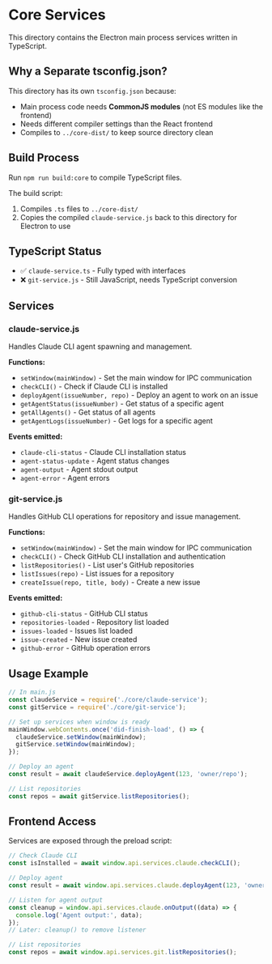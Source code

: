 # Core Services

This directory contains the Electron main process services written in TypeScript.

## Why a Separate tsconfig.json?

This directory has its own `tsconfig.json` because:
- Main process code needs **CommonJS modules** (not ES modules like the frontend)
- Needs different compiler settings than the React frontend
- Compiles to `../core-dist/` to keep source directory clean

## Build Process

Run `npm run build:core` to compile TypeScript files.

The build script:
1. Compiles `.ts` files to `../core-dist/`
2. Copies the compiled `claude-service.js` back to this directory for Electron to use

## TypeScript Status

- ✅ `claude-service.ts` - Fully typed with interfaces
- ❌ `git-service.js` - Still JavaScript, needs TypeScript conversion

## Services

### claude-service.js

Handles Claude CLI agent spawning and management.

**Functions:**
- `setWindow(mainWindow)` - Set the main window for IPC communication
- `checkCLI()` - Check if Claude CLI is installed
- `deployAgent(issueNumber, repo)` - Deploy an agent to work on an issue
- `getAgentStatus(issueNumber)` - Get status of a specific agent
- `getAllAgents()` - Get status of all agents
- `getAgentLogs(issueNumber)` - Get logs for a specific agent

**Events emitted:**
- `claude-cli-status` - Claude CLI installation status
- `agent-status-update` - Agent status changes
- `agent-output` - Agent stdout output
- `agent-error` - Agent errors

### git-service.js

Handles GitHub CLI operations for repository and issue management.

**Functions:**
- `setWindow(mainWindow)` - Set the main window for IPC communication
- `checkCLI()` - Check GitHub CLI installation and authentication
- `listRepositories()` - List user's GitHub repositories
- `listIssues(repo)` - List issues for a repository
- `createIssue(repo, title, body)` - Create a new issue

**Events emitted:**
- `github-cli-status` - GitHub CLI status
- `repositories-loaded` - Repository list loaded
- `issues-loaded` - Issues list loaded
- `issue-created` - New issue created
- `github-error` - GitHub operation errors

## Usage Example

```javascript
// In main.js
const claudeService = require('./core/claude-service');
const gitService = require('./core/git-service');

// Set up services when window is ready
mainWindow.webContents.once('did-finish-load', () => {
  claudeService.setWindow(mainWindow);
  gitService.setWindow(mainWindow);
});

// Deploy an agent
const result = await claudeService.deployAgent(123, 'owner/repo');

// List repositories
const repos = await gitService.listRepositories();
```

## Frontend Access

Services are exposed through the preload script:

```javascript
// Check Claude CLI
const isInstalled = await window.api.services.claude.checkCLI();

// Deploy agent
const result = await window.api.services.claude.deployAgent(123, 'owner/repo');

// Listen for agent output
const cleanup = window.api.services.claude.onOutput((data) => {
  console.log('Agent output:', data);
});
// Later: cleanup() to remove listener

// List repositories
const repos = await window.api.services.git.listRepositories();
```